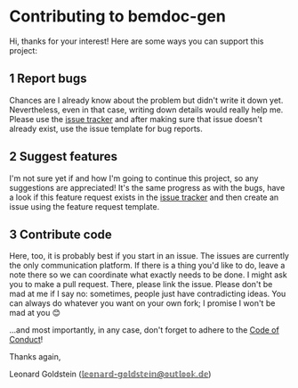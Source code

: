 # Contributing to bemdoc-gen
Hi, thanks for your interest! Here are some ways you can support this project:

## 1 Report bugs
Chances are I already know about the problem but didn't write it down yet. Nevertheless, even in that case, writing down details would really help me. Please use the [issue tracker](https://github.com/goldst/bemdoc-gen/issues) and after making sure that issue doesn't already exist, use the issue template for bug reports.

## 2 Suggest features
I'm not sure yet if and how I'm going to continue this project, so any suggestions are appreciated! It's the same progress as with the bugs, have a look if this feature request exists in the [issue tracker](https://github.com/goldst/bemdoc-gen/issues) and then create an issue using the feature request template.

## 3 Contribute code
Here, too, it is probably best if you start in an issue. The issues are currently the only communication platform. If there is a thing you'd like to do, leave a note there so we can coordinate what exactly needs to be done. I might ask you to make a pull request. There, please link the issue. Please don't be mad at me if I say no: sometimes, people just have contradicting ideas. You can always do whatever you want on your own fork; I promise I won't be mad at you :blush:

...and most importantly, in any case, don't forget to adhere to the [Code of Conduct](/CODE_OF_CONDUCT.md)!

Thanks again,

Leonard Goldstein (𝕝𝕖𝕠𝕟𝕒𝕣𝕕-𝕘𝕠𝕝𝕕𝕤𝕥𝕖𝕚𝕟@𝕠𝕦𝕥𝕝𝕠𝕠𝕜.𝕕𝕖)
